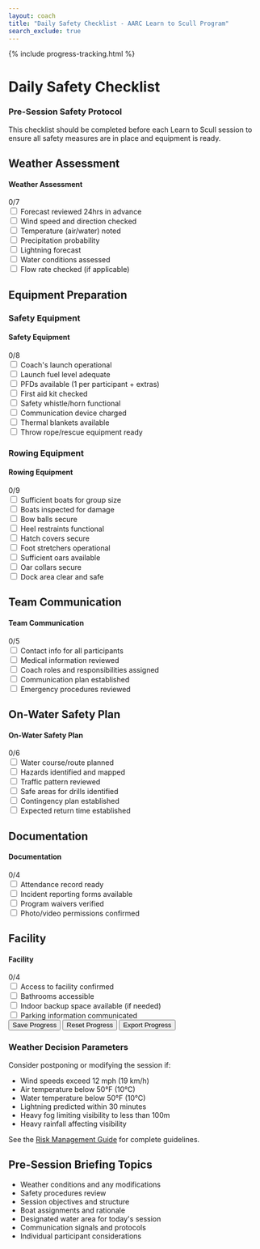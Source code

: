 ```yaml
---
layout: coach
title: "Daily Safety Checklist - AARC Learn to Scull Program"
search_exclude: true
---
```


{% include progress-tracking.html %}

# Daily Safety Checklist

<div class="info-box tip">
  <h3>Pre-Session Safety Protocol</h3>
  <p>This checklist should be completed before each Learn to Scull session to ensure all safety measures are in place and equipment is ready.</p>
</div>

## Weather Assessment

<div class="interactive-checklist">
    <div class="checklist-category">
        <h4>Weather Assessment</h4>
        <div class="category-progress">
            <div class="progress-indicator" style="width: 0%;"></div>
            <span class="progress-value">0/7</span>
        </div>
        <div class="checklist-items">
            <div class="checklist-item">
                <input type="checkbox" id="weather-forecast-24hr" name="weather-checklist">
                <label for="weather-forecast-24hr">Forecast reviewed 24hrs in advance</label>
            </div>
            <div class="checklist-item">
                <input type="checkbox" id="weather-wind-speed" name="weather-checklist">
                <label for="weather-wind-speed">Wind speed and direction checked</label>
            </div>
            <div class="checklist-item">
                <input type="checkbox" id="weather-temperature" name="weather-checklist">
                <label for="weather-temperature">Temperature (air/water) noted</label>
            </div>
            <div class="checklist-item">
                <input type="checkbox" id="weather-precipitation" name="weather-checklist">
                <label for="weather-precipitation">Precipitation probability</label>
            </div>
            <div class="checklist-item">
                <input type="checkbox" id="weather-lightning" name="weather-checklist">
                <label for="weather-lightning">Lightning forecast</label>
            </div>
            <div class="checklist-item">
                <input type="checkbox" id="weather-water-conditions" name="weather-checklist">
                <label for="weather-water-conditions">Water conditions assessed</label>
            </div>
            <div class="checklist-item">
                <input type="checkbox" id="weather-flow-rate" name="weather-checklist">
                <label for="weather-flow-rate">Flow rate checked (if applicable)</label>
            </div>
        </div>
    </div>
</div>

## Equipment Preparation

### Safety Equipment

<div class="interactive-checklist">
    <div class="checklist-category">
        <h4>Safety Equipment</h4>
        <div class="category-progress">
            <div class="progress-indicator" style="width: 0%;"></div>
            <span class="progress-value">0/8</span>
        </div>
        <div class="checklist-items">
            <div class="checklist-item">
                <input type="checkbox" id="safety-equip-launch-operational" name="safety-equip-checklist">
                <label for="safety-equip-launch-operational">Coach's launch operational</label>
            </div>
            <div class="checklist-item">
                <input type="checkbox" id="safety-equip-fuel-level" name="safety-equip-checklist">
                <label for="safety-equip-fuel-level">Launch fuel level adequate</label>
            </div>
            <div class="checklist-item">
                <input type="checkbox" id="safety-equip-pfds" name="safety-equip-checklist">
                <label for="safety-equip-pfds">PFDs available (1 per participant + extras)</label>
            </div>
            <div class="checklist-item">
                <input type="checkbox" id="safety-equip-first-aid" name="safety-equip-checklist">
                <label for="safety-equip-first-aid">First aid kit checked</label>
            </div>
            <div class="checklist-item">
                <input type="checkbox" id="safety-equip-whistle-horn" name="safety-equip-checklist">
                <label for="safety-equip-whistle-horn">Safety whistle/horn functional</label>
            </div>
            <div class="checklist-item">
                <input type="checkbox" id="safety-equip-comm-device" name="safety-equip-checklist">
                <label for="safety-equip-comm-device">Communication device charged</label>
            </div>
            <div class="checklist-item">
                <input type="checkbox" id="safety-equip-thermal-blankets" name="safety-equip-checklist">
                <label for="safety-equip-thermal-blankets">Thermal blankets available</label>
            </div>
            <div class="checklist-item">
                <input type="checkbox" id="safety-equip-throw-rope" name="safety-equip-checklist">
                <label for="safety-equip-throw-rope">Throw rope/rescue equipment ready</label>
            </div>
        </div>
    </div>
</div>

### Rowing Equipment

<div class="interactive-checklist">
    <div class="checklist-category">
        <h4>Rowing Equipment</h4>
        <div class="category-progress">
            <div class="progress-indicator" style="width: 0%;"></div>
            <span class="progress-value">0/9</span>
        </div>
        <div class="checklist-items">
            <div class="checklist-item">
                <input type="checkbox" id="rowing-equip-sufficient-boats" name="rowing-equip-checklist">
                <label for="rowing-equip-sufficient-boats">Sufficient boats for group size</label>
            </div>
            <div class="checklist-item">
                <input type="checkbox" id="rowing-equip-boats-inspected" name="rowing-equip-checklist">
                <label for="rowing-equip-boats-inspected">Boats inspected for damage</label>
            </div>
            <div class="checklist-item">
                <input type="checkbox" id="rowing-equip-bow-balls" name="rowing-equip-checklist">
                <label for="rowing-equip-bow-balls">Bow balls secure</label>
            </div>
            <div class="checklist-item">
                <input type="checkbox" id="rowing-equip-heel-restraints" name="rowing-equip-checklist">
                <label for="rowing-equip-heel-restraints">Heel restraints functional</label>
            </div>
            <div class="checklist-item">
                <input type="checkbox" id="rowing-equip-hatch-covers" name="rowing-equip-checklist">
                <label for="rowing-equip-hatch-covers">Hatch covers secure</label>
            </div>
            <div class="checklist-item">
                <input type="checkbox" id="rowing-equip-foot-stretchers" name="rowing-equip-checklist">
                <label for="rowing-equip-foot-stretchers">Foot stretchers operational</label>
            </div>
            <div class="checklist-item">
                <input type="checkbox" id="rowing-equip-sufficient-oars" name="rowing-equip-checklist">
                <label for="rowing-equip-sufficient-oars">Sufficient oars available</label>
            </div>
            <div class="checklist-item">
                <input type="checkbox" id="rowing-equip-oar-collars" name="rowing-equip-checklist">
                <label for="rowing-equip-oar-collars">Oar collars secure</label>
            </div>
            <div class="checklist-item">
                <input type="checkbox" id="rowing-equip-dock-clear" name="rowing-equip-checklist">
                <label for="rowing-equip-dock-clear">Dock area clear and safe</label>
            </div>
        </div>
    </div>
</div>

## Team Communication

<div class="interactive-checklist">
    <div class="checklist-category">
        <h4>Team Communication</h4>
        <div class="category-progress">
            <div class="progress-indicator" style="width: 0%;"></div>
            <span class="progress-value">0/5</span>
        </div>
        <div class="checklist-items">
            <div class="checklist-item">
                <input type="checkbox" id="comm-contact-info" name="comm-checklist">
                <label for="comm-contact-info">Contact info for all participants</label>
            </div>
            <div class="checklist-item">
                <input type="checkbox" id="comm-medical-info" name="comm-checklist">
                <label for="comm-medical-info">Medical information reviewed</label>
            </div>
            <div class="checklist-item">
                <input type="checkbox" id="comm-coach-roles" name="comm-checklist">
                <label for="comm-coach-roles">Coach roles and responsibilities assigned</label>
            </div>
            <div class="checklist-item">
                <input type="checkbox" id="comm-plan-established" name="comm-checklist">
                <label for="comm-plan-established">Communication plan established</label>
            </div>
            <div class="checklist-item">
                <input type="checkbox" id="comm-emergency-procedures" name="comm-checklist">
                <label for="comm-emergency-procedures">Emergency procedures reviewed</label>
            </div>
        </div>
    </div>
</div>

## On-Water Safety Plan

<div class="interactive-checklist">
    <div class="checklist-category">
        <h4>On-Water Safety Plan</h4>
        <div class="category-progress">
            <div class="progress-indicator" style="width: 0%;"></div>
            <span class="progress-value">0/6</span>
        </div>
        <div class="checklist-items">
            <div class="checklist-item">
                <input type="checkbox" id="onwater-course-planned" name="onwater-checklist">
                <label for="onwater-course-planned">Water course/route planned</label>
            </div>
            <div class="checklist-item">
                <input type="checkbox" id="onwater-hazards-identified" name="onwater-checklist">
                <label for="onwater-hazards-identified">Hazards identified and mapped</label>
            </div>
            <div class="checklist-item">
                <input type="checkbox" id="onwater-traffic-pattern" name="onwater-checklist">
                <label for="onwater-traffic-pattern">Traffic pattern reviewed</label>
            </div>
            <div class="checklist-item">
                <input type="checkbox" id="onwater-safe-areas" name="onwater-checklist">
                <label for="onwater-safe-areas">Safe areas for drills identified</label>
            </div>
            <div class="checklist-item">
                <input type="checkbox" id="onwater-contingency-plan" name="onwater-checklist">
                <label for="onwater-contingency-plan">Contingency plan established</label>
            </div>
            <div class="checklist-item">
                <input type="checkbox" id="onwater-return-time" name="onwater-checklist">
                <label for="onwater-return-time">Expected return time established</label>
            </div>
        </div>
    </div>
</div>

## Documentation

<div class="interactive-checklist">
    <div class="checklist-category">
        <h4>Documentation</h4>
        <div class="category-progress">
            <div class="progress-indicator" style="width: 0%;"></div>
            <span class="progress-value">0/4</span>
        </div>
        <div class="checklist-items">
            <div class="checklist-item">
                <input type="checkbox" id="doc-attendance-record" name="doc-checklist">
                <label for="doc-attendance-record">Attendance record ready</label>
            </div>
            <div class="checklist-item">
                <input type="checkbox" id="doc-incident-forms" name="doc-checklist">
                <label for="doc-incident-forms">Incident reporting forms available</label>
            </div>
            <div class="checklist-item">
                <input type="checkbox" id="doc-program-waivers" name="doc-checklist">
                <label for="doc-program-waivers">Program waivers verified</label>
            </div>
            <div class="checklist-item">
                <input type="checkbox" id="doc-photo-permissions" name="doc-checklist">
                <label for="doc-photo-permissions">Photo/video permissions confirmed</label>
            </div>
        </div>
    </div>
</div>

## Facility

<div class="interactive-checklist">
    <div class="checklist-category">
        <h4>Facility</h4>
        <div class="category-progress">
            <div class="progress-indicator" style="width: 0%;"></div>
            <span class="progress-value">0/4</span>
        </div>
        <div class="checklist-items">
            <div class="checklist-item">
                <input type="checkbox" id="facility-access-confirmed" name="facility-checklist">
                <label for="facility-access-confirmed">Access to facility confirmed</label>
            </div>
            <div class="checklist-item">
                <input type="checkbox" id="facility-bathrooms-accessible" name="facility-checklist">
                <label for="facility-bathrooms-accessible">Bathrooms accessible</label>
            </div>
            <div class="checklist-item">
                <input type="checkbox" id="facility-indoor-backup" name="facility-checklist">
                <label for="facility-indoor-backup">Indoor backup space available (if needed)</label>
            </div>
            <div class="checklist-item">
                <input type="checkbox" id="facility-parking-info" name="facility-checklist">
                <label for="facility-parking-info">Parking information communicated</label>
            </div>
        </div>
    </div>
</div>

<div class="progress-actions">
    <button id="save-progress" class="btn">Save Progress</button>
    <button id="reset-progress" class="btn btn-outline">Reset Progress</button>
    <button id="export-progress" class="btn btn-outline">Export Progress</button>
</div>

<div class="info-box note">
  <h3>Weather Decision Parameters</h3>
  <p>Consider postponing or modifying the session if:</p>
  <ul>
    <li>Wind speeds exceed 12 mph (19 km/h)</li>
    <li>Air temperature below 50°F (10°C)</li>
    <li>Water temperature below 50°F (10°C)</li>
    <li>Lightning predicted within 30 minutes</li>
    <li>Heavy fog limiting visibility to less than 100m</li>
    <li>Heavy rainfall affecting visibility</li>
  </ul>
  <p>See the <a href="{{ site.baseurl }}/for-coaches/safety-leadership/risk-management">Risk Management Guide</a> for complete guidelines.</p>
</div>

## Pre-Session Briefing Topics

- Weather conditions and any modifications
- Safety procedures review
- Session objectives and structure
- Boat assignments and rationale
- Designated water area for today's session
- Communication signals and protocols
- Individual participant considerations
